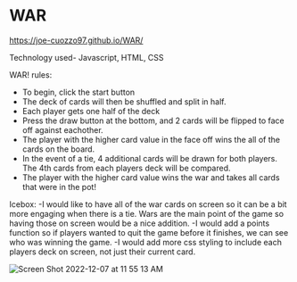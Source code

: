 # WAR
https://joe-cuozzo97.github.io/WAR/

Technology used- Javascript, HTML, CSS

WAR!
rules:
- To begin, click the start button
- The deck of cards will then be shuffled and split in half.
- Each player gets one half of the deck
- Press the draw button at the bottom, and 2 cards will be flipped to face off against eachother.
- The player with the higher card value in the face off wins the all of the cards on the board.
- In the event of a tie, 4 additional cards will be drawn for both players. The 4th cards from each players deck will be compared.
- The player with the higher card value wins the war and takes all cards that were in the pot!



Icebox:
-I would like to have all of the war cards on screen so it can be a bit more engaging when there is a tie. Wars are the main point of the game so having those on screen would be a nice addition.
-I would add a points function so if players wanted to quit the game before it finishes, we can see who was winning the game.
-I would add more css styling to include each players deck on screen, not just their current card.


![Screen Shot 2022-12-07 at 11 55 13 AM](https://user-images.githubusercontent.com/118827974/206241816-aa20c1da-68e1-4444-9813-586d1d9e6abe.png)



